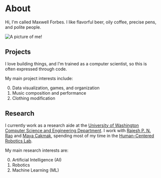 # About
Hi, I'm called Maxwell Forbes. I like flavorful beer, oily coffee, precise pens, and polite people.

![A picture of me!](/data/other/max.jpg)

## Projects

I love building things, and I'm trained as a computer scientist, so this is often expressed through code.

My main project interests include:

0. Data visualization, games, and organization
0. Music composition and performance
0. Clothing modification

## Research

I currently work as a research aide at the [University of Washington Computer Science and Engineering Department](http://www.cs.washington.edu/). I work with [Rajesh P. N. Rao](http://homes.cs.washington.edu/~rao/) and [Maya Cakmak](http://www.mayacakmak.com/), spending most of my time in the [Human-Centered Robotics Lab](https://sites.google.com/site/humancenteredrobotics/).

My main research interests are:

0. Artificial Intelligence (AI)
0. Robotics
0. Machine Learning (ML)
